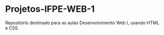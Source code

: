 # Projetos-IFPE-WEB-1
Repositório destinado para as aulas Desenvolvimento Web I, usando HTML e CSS.
